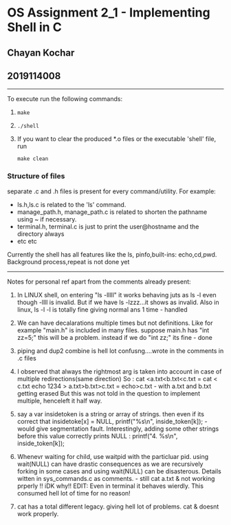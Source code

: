# OS Assignment 2_1 - Implementing Shell in C
## Chayan Kochar
## 2019114008

---
To execute run the following commands:

1.  ```
    make
    ```
2.  ```
    ./shell
    ```

3. If you want to clear the produced *.o files or the executable 'shell' file, run
    ```
    make clean
    ```

### Structure of files
separate .c and .h files is present for every command/utility. For example: 
- ls.h,ls.c is related to the 'ls' command.
- manage_path.h, manage_path.c is related to shorten the pathname using ~ if necessary.
- terminal.h, terminal.c is just to print the user@hostname and the directory always
- etc etc

Currently the shell has all features like the ls, pinfo,built-ins: echo,cd,pwd. Background process,repeat is not done yet

---


Notes for personal ref apart from the comments already present:

1. In LINUX shell, on entering "ls -lllll" it works behaving juts as ls -l even though -llll is invalid.
But if we have ls -lzzz...it shows as invalid.
Also in linux, ls -l -l is totally fine giving normal ans 1 time  - handled

2. We can have decalarations multiple times but not definitions. Like for example "main.h" is included in many files. suppose main.h has "int zz=5;" this will be a problem. instead if we do "int zz;" its fine - done

3. piping and dup2 combine is hell lot confusng....wrote in the comments in .c files
4. I observed that always the rightmost arg is taken into account in case of multiple redirections(same direction)
So : cat <a.txt<b.txt<c.txt = cat < c.txt
    echo 1234 > a.txt>b.txt>c.txt = echo>c.txt - with a.txt and b.txt getting erased
    But this was not told in the question to implement multiple, henceleft it half way.

5. say a var insidetoken is a string or array of strings. then even if its correct that insidetoke[x] = NULL, printf("%s\n", inside_token[k]); - would give segmentation fault.
Interestingly, adding some other strings before this value correctly prints NULL : printf("4. %s\n", inside_token[k]);

6. Whenevr waiting for child, use waitpid with the particluar pid. using wait(NULL) can have drastic consequences as we are recursively forking in some cases and using  wait(NULL) can be disasterous. Details witten in sys_commands.c as comments. - still cat a.txt & not working prperly !! iDK why!!
EDIT: Even in terminal it behaves wierdly. This consumed hell lot of time for no reason!

7. cat has a total different legacy. giving hell lot of problems. cat & doesnt work properly.
